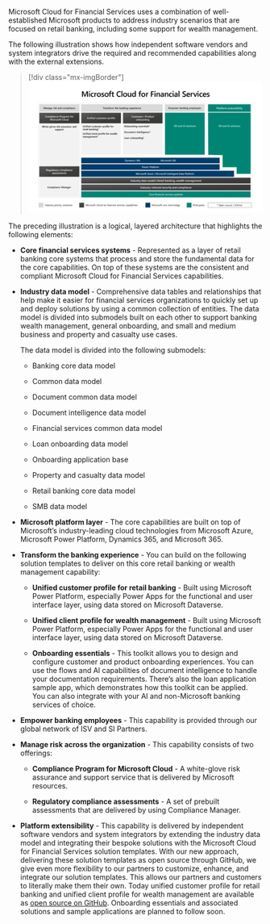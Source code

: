 Microsoft Cloud for Financial Services uses a combination of well-established Microsoft products to address industry scenarios that are focused on retail banking, including some support for wealth management.

The following illustration shows how independent software vendors and system integrators drive the required and recommended capabilities along with the external extensions.

> [!div class="mx-imgBorder"]
> [![Diagram of Microsoft Cloud for Financial Services architecture.](../media/architecture.png)](../media/architecture.png#lightbox)

The preceding illustration is a logical, layered architecture that highlights the following elements:

-  **Core financial services systems** - Represented as a layer of retail banking core systems that process and store the fundamental data for the core capabilities. On top of these systems are the consistent and compliant Microsoft Cloud for Financial Services capabilities.

-  **Industry data model** - Comprehensive data tables and relationships that help make it easier for financial services organizations to quickly set up and deploy solutions by using a common collection of entities. The data model is divided into submodels built on each other to support banking wealth management, general onboarding, and small and medium business and property and casualty use cases.

 	The data model is divided into the following submodels:

    - Banking core data model

    - Common data model

    - Document common data model

    - Document intelligence data model

    - Financial services common data model

    - Loan onboarding data model

    - Onboarding application base

    - Property and casualty data model

    - Retail banking core data model

    - SMB data model

-   **Microsoft platform layer** - The core capabilities are built on top of Microsoft’s industry-leading cloud technologies from Microsoft Azure, Microsoft Power Platform, Dynamics 365, and Microsoft 365.

-   **Transform the banking experience** - You can build on the following solution templates to deliver on this core retail banking or wealth management capability:

    - **Unified customer profile for retail banking** - Built using Microsoft Power Platform, especially Power Apps for the functional and user interface layer, using data stored on Microsoft Dataverse.

    - **Unified client profile for wealth management** - Built using Microsoft Power Platform, especially Power Apps for the functional and user interface layer, using data stored on Microsoft Dataverse.

    - **Onboarding essentials** - This toolkit allows you to design and configure customer and product onboarding experiences. You can use the flows and AI capabilities of document intelligence to handle your documentation requirements. There’s also the loan application sample app, which demonstrates how this toolkit can be applied. You can also integrate with your AI and non-Microsoft banking services of choice.

- **Empower banking employees** - This capability is provided through our global network of ISV and SI Partners.

- **Manage risk across the organization** - This capability consists of two offerings:

    - **Compliance Program for Microsoft Cloud** - A white-glove risk assurance and support service that is delivered by Microsoft resources.

    - **Regulatory compliance assessments** - A set of prebuilt assessments that are delivered by using Compliance Manager.

-   **Platform extensibility** - This capability is delivered by independent software vendors and system integrators by extending the industry data model and integrating their bespoke solutions with the Microsoft Cloud for Financial Services solution templates. With our new approach, delivering these solution templates as open source through GitHub, we give even more flexibility to our partners to customize, enhance, and integrate our solution templates. This allows our partners and customers to literally make them their own. Today unified customer profile for retail banking and unified client profile for wealth management are available as [open source on GitHub](https://github.com/microsoft/fsi-experiences/?azure-portal=true). Onboarding essentials and associated solutions and sample applications are planned to follow soon.
